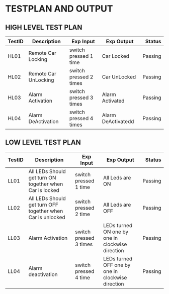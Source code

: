 # **TESTPLAN AND OUTPUT**


## HIGH LEVEL TEST PLAN

|TestID|Description|Exp Input|Exp Output|Status|
|:-----|-----------|---------|----------|-----:|
|HL01|Remote Car Locking|switch pressed 1 time|Car Locked|Passing|
|HL02|Remote Car UnLocking|switch pressed 2 times |Car UnLocked|Passing|
|HL03|Alarm Activation|switch pressed 3 times|Alarm Activated|Passing|
|HL04|Alarm DeActivation|switch pressed 4 times|Alarm DeActivatedd|Passing|

## LOW LEVEL TEST PLAN

|TestID|Description|Exp Input|Exp Output|Status|
|:-----|-----------|---------|----------|-----:|
|LL01|All LEDs Should get turn ON together when Car is locked|switch pressed 1 time|All Leds are ON|Passing|
|LL02|All LEDs Should get turn OFF together when Car is unlocked|switch pressed 2 time|All Leds are OFF|Passing|
|LL03|Alarm Activation|switch pressed 3 times|LEDs turned ON one by one in clockwise direction|Passing|
|LL04|Alarm deactivation|switch pressed 4 time|LEDs turned OFF one by one in clockwise direction|Passing|

